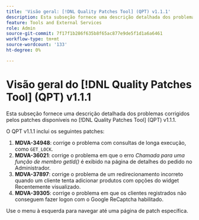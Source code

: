 ```yaml
---
title: 'Visão geral: [!DNL Quality Patches Tool] (QPT) v1.1.1'
description: Esta subseção fornece uma descrição detalhada dos problemas corrigidos pelos patches disponíveis no [!DNL Quality Patches Tool] (QPT) v1.1.1.
feature: Tools and External Services
role: Admin
source-git-commit: 7f17f1b286f635b8f65ac877e9de5f1d1a6a6461
workflow-type: tm+mt
source-wordcount: '133'
ht-degree: 0%

---
```


# Visão geral do [!DNL Quality Patches Tool] (QPT) v1.1.1

Esta subseção fornece uma descrição detalhada dos problemas corrigidos pelos patches disponíveis no [!DNL Quality Patches Tool] (QPT) v1.1.1.

O QPT v1.1.1 inclui os seguintes patches:

1. **MDVA-34948**: corrige o problema com consultas de longa execução, como `GET_LOCK`.
1. **MDVA-36021**: corrige o problema em que o erro *Chamada para uma função de membro getId()* é exibido na página de detalhes do pedido no Administrador.
1. **MDVA-37897**: corrige o problema de um redirecionamento incorreto quando um cliente tenta adicionar produtos com opções do widget Recentemente visualizado.
1. **MDVA-39305**: corrige o problema em que os clientes registrados não conseguem fazer logon com o Google ReCaptcha habilitado.

Use o menu à esquerda para navegar até uma página de patch específica.
